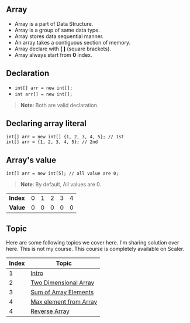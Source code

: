 ## Array

- Array is a part of Data Structure.
- Array is a group of same data type.
- Array stores data sequential manner.
- An array takes a contiguous section of memory.
- Array declare with <b>[ ]</b> (square brackets).
- Array always start from <b>0</b> index.

## Declaration

- ```int[] arr = new int[];```
- ```int arr[] = new int[];```

> **Note**: Both are valid declaration.

## Declaring array literal

```
int[] arr = new int[] {1, 2, 3, 4, 5}; // 1st
int[] arr = {1, 2, 3, 4, 5}; // 2nd
```

## Array's value

```
int[] arr = new int[5]; // all value are 0;
```
> **Note**: By default, All values are 0.

<table>
    <tr>
        <td><b>Index</b></td>
        <td>0</td>
        <td>1</td>
        <td>2</td>
        <td>3</td>
        <td>4</td>
    </tr>
    <tr>
        <td><b>Value</b></td>
        <td>0</td>
        <td>0</td>
        <td>0</td>
        <td>0</td>
        <td>0</td>
    </tr>
</table>

## Topic

<p>Here are some following topics we cover here. I'm sharing solution over here. This is not my course. This course is completely available on Scaler.</p>

<table>
<thead>
    <th>Index</th>
    <th>Topic</th>
</thead>
<tbody>
    <tr>
        <td>1</td>
        <td><a href="Intro.java">Intro</a></td>
    </tr>
    <tr>
        <td>2</td>
        <td><a href="TwoDimArray.java">Two Dimensional Array</a></td>
    </tr>
    <tr>
        <td>3</td>
        <td><a href="SumOfArray.java">Sum of Array Elements</a></td>
    </tr>
    <tr>
        <td>4</td>
        <td><a href="MaxElementArray.java">Max element from Array</a></td>
    </tr>
    <tr>
        <td>4</td>
        <td><a href="ReverseArray.java">Reverse Array</a></td>
    </tr>
</tbody>
</table>